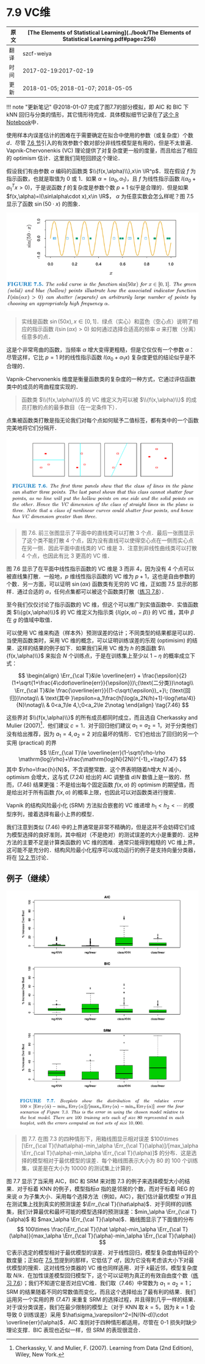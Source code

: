 # 7.9 VC维

| 原文   | [The Elements of Statistical Learning](../book/The Elements of Statistical Learning.pdf#page=256) |
| ---- | ---------------------------------------- |
| 翻译   | szcf-weiya                               |
| 时间   | 2017-02-19:2017-02-19                    |
|更新|2018-01-05; 2018-01-07; 2018-05-05|

!!! note "更新笔记"
    @2018-01-07 完成了图7.7的部分模拟，即 AIC 和 BIC 下 kNN 回归与分类的情形，其它情形待完成．具体模拟细节记录在了[这个 R Notebook](http://rmd.hohoweiya.xyz/sim7_7.html)中．

使用样本内误差估计的困难在于需要确定在拟合中使用的参数（或复杂度）个数 $d$．尽管 [7.6 节](7.6-The-Effective-Number-of-Parameters/index.html)引入的有效参数个数对部分非线性模型是有用的，但是不太普遍．Vapnik-Chervonenkis (VC) 理论提供了对复杂度更一般的度量，而且给出了相应的 optimism 估计．这里我们简短回顾这个理论．

假设我们有由参数 $\alpha$ 编码的函数类 $\\{f(x,\alpha)\\},x\in \IR^p$．现在假设 $f$ 为指示函数，也就是取值为 0 或 1．如果 $\alpha=(\alpha_0,\alpha_1)$，且 $f$ 为线性指示函数 $I(\alpha_0+\alpha_1^Tx>0)$，于是说函数 $f$ 的复杂度是参数个数 $p+1$ 似乎是合理的．但是如果 $f(x,\alpha)=I(\sin\alpha\cdot x),x\in \IR$， $\alpha$ 为任意实数会怎么样呢？图 7.5 显示了函数 $\sin(50\cdot x)$ 的图象．

![](../img/07/fig7.5.png)

> 实线是函数 $\sin(50x),x\in [0,1]$．绿点（实心）和蓝色（空心点）说明了相应的指示函数 $I(\sin(\alpha x)>0)$ 如何通过选择合适高的频率 $\alpha$ 来打散（分离）任意多的点．

这是个非常弯曲的函数，当频率 $\alpha$ 增大变得更粗糙，但是它仅仅有一个参数 $\alpha$：尽管这样，它比 $p=1$ 时的线性指示函数 $I(\alpha_0+\alpha_1x)$ 复杂度更低的结论似乎是不合理的．

Vapnik-Chervonenkis 维度是衡量函数类的复杂度的一种方式，它通过评估函数类中的成员的弯曲程度实现的．

> 函数类 $\\{f(x,\alpha)\\}$ 的 VC 维定义为可以被 $\\{f(x,\alpha)\\}$ 的成员打散的点的最多数目（在一定条件下）．

点集被函数类打散是指无论我们对每个点如何赋予二值标签，都有类中的一个函数完美地将它们分隔开．

![](../img/07/fig7.6.png)

> 图 7.6. 前三张图显示了平面中的直线类可以打散 3 个点．最后一张图显示了这个类不能打散 4 个点，因为没有直线可以使得空心点在一侧而实心点在另一侧．因此平面中直线类的 VC 维是 3．注意到非线性曲线类可以打散 4 个点，也因此有比 3 更高的 VC 维．

图 7.6 显示了在平面中线性指示函数的 VC 维是 3 而非 4，因为没有 4 个点可以被直线集打散．一般地，$p$ 维线性指示函数的 VC 维为 $p+1$，这也是自由参数的个数．另一方面，可以证明 $\sin(\alpha x)$ 函数类有无穷的 VC 维，正如图 7.5 显示的那样．通过合适的 $\alpha$，任何点集都可以被这个函数类打散（[练习 7.8](https://github.com/szcf-weiya/ESL-CN/issues/130)）．

至今我们仅仅讨论了指示函数的 VC 维，但这个可以推广到实值函数中．实值函数类 $\\{g(x,\alpha)\\}$ 的 VC 维定义为指示类 $\{I(g(x,\alpha)-\beta)\}$ 的 VC 维，其中 $\beta$ 在 $g$ 的值域中取值．

可以使用 VC 维来构造（样本外）预测误差的估计；不同类型的结果都是可以的．当使用函数类时，采用 VC 维的概念，可以证明训练误差的乐观 (optimisim) 的结果．这样的结果的例子如下．如果我们采用 VC 维为 $h$ 的类函数 $\\{f(x,\alpha)\\}$ 来拟合 $N$ 个训练点，于是在训练集上至少以 $1-\eta$ 的概率成立下式：

$$
\begin{align}
\Err_{\cal T}&\le \overline{err} + \frac{\epsilon}{2}(1+\sqrt{1+\frac{4\cdot\overline{err}}{\epsilon}})\;(\text{二分类})\notag\\
\Err_{\cal T}&\le \frac{\overline{err}}{(1-c\sqrt{\epsilon})_+}\; (\text{回归})\notag\\
& \text{其中 }\epsilon=a_1\frac{h[\log(a_2N/h)+1]-\log(\eta/4)}{N}\notag\\
& 0<a_1\le 4,\;0<a_2\le 2\notag
\end{align}
\tag{7.46}
$$

这些界对 $\\{f(x,\alpha)\\}$ 的所有成员都同时成立，而且选自 Cherkassky and Mulier (2007)[^1]．他们建议 $c=1$．对于回归他们建议 $a_1=a_2=1$，对于分类他们没有给出推荐，因为 $a_1=4,a_2=2$ 对应最坏的情形．它们也给出了回归的另一个实用 (practical) 的界
$$
\\Err_{\cal T}\le \overline{err}(1-\sqrt{\rho-\rho \mathrm{log}\rho}+\frac{\mathrm{log}N}{2N})^{-1}_+\tag{7.47}
$$
其中 $\rho=\frac{h}{N}$，不含调整常数．这个界表明随着$h$增大 $N$ 减小，optimism 会增大，这与式 (7.24) 给出的 AIC 调整值 $d/N$ 数值上是一致的．然而，(7.46) 结果更强：不是给出每个固定函数 $f(x,\alpha)$ 的 optimism 的期望值，而是给出对于所有函数 $f(x,\alpha)$ 的概率上限，也因此可以对函数类进行搜索．

Vapnik 的结构风险最小化 (SRM) 方法拟合嵌套的 VC 维递增 $h_1 < h_2 < \cdots$ 的模型序列，接着选择有最小上界的模型．

我们注意到类似 (7.46) 中的上界通常是非常不精确的，但是这并不会妨碍它们成为模型选择的良好准则，其中相对（不是绝对）的测试误差的大小是重要的．这种方法的主要不足是计算类函数的 VC 维的困难．通常只能得到粗糙的 VC 维上界，这可能不是充分的．结构风险最小化程序可以成功运行的例子是支持向量分类器，将在 [12.2 节](../12-Support-Vector-Machines-and-Flexible-Discriminants/12.2-The-Support-Vector-Classifier/index.html)讨论．

## 例子（继续）

![](../img/07/fig7.7.png)

> 图 7.7. 在图 7.3 的四种情形下，用箱线图显示相对误差 $100\times [\Err_{\cal T}(\hat\alpha)-min_\alpha \Err_{\cal T}(\alpha)]/[max_\alpha \Err_{\cal T}(\alpha)-min_\alpha \Err_{\cal T}(\alpha)]$ 的分布．这是选择的模型相对于最优模型的误差．每个箱线图表示大小为 80 的 100 个训练集，误差是在大小为 10000 的测试集上计算的．

图 7.7 显示了当采用 AIC，BIC 和 SRM 来对图 7.3 的例子来选择模型大小的结果．对于标着 KNN 的例子，模型指标$\alpha$ 指的是邻居的个数，而对于标着 REG 的来说 $\alpha$ 为子集大小．采用每个选择方法（例如，AIC），我们估计最优模型 $\hat \alpha$ 并且在测试集上找到真实的预测误差 $\Err_{\cal T}(\hat\alpha)$．对于同样的训练集，我们计算最优和最坏可能的模型选择的预测误差：$min_\alpha \Err_{\cal T}(\alpha)$ 和 $max_\alpha \Err_{\cal T}(\alpha)$．箱线图显示了下面值的分布
$$
100\times \frac{\Err_{\cal T}(\hat \alpha)-min_\alpha \Err_{\cal T}(\alpha)}{max_\alpha \Err_{\cal T}(\alpha)-min_\alpha \Err_{\cal T}(\alpha)}
$$
它表示选定的模型相对于最优模型的误差．对于线性回归，模型复杂度由特征的个数度量；正如在 [7.5 节](7.5-Estimates-of-In-Sample-Prediction-Error/index.html)提到的那样，它低估了 $df​$，因为它没有考虑该大小下对最优模型的搜索．这对线性分类器的 VC 维也同样适用．对于 $k​$ 最近邻，模型复杂度取 $N/k​$．在加性误差模型回归模型下，这个可以证明为真正的有效自由度个数（[练习 7.6](https://github.com/szcf-weiya/ESL-CN/issues/131)）；我们不知道它是否对应VC维．我们取（7.46）中常数为 $a_1=a_2=1​$；SRM 的结果随着不同的常数值而变化，而且这个选择给出了最有利的结果．我们运用另一个实用的界 (7.47) 来重复 SRM 的选择过程，并且得到几乎一样的结果．对于误分类误差，我们在最少限制的模型上（对于 KNN 取 $k=5​$，因为 $k=1​$ 会导致 0 训练误差）采用 $\hat\sigma_\varepsilon^2=[N/(N-d)]\cdot \overline{err}(\alpha)​$．AIC 准则对于四种情形都适用，尽管在 0-1 损失时缺少理论支撑．BIC 表现也近似一样，但 SRM 的表现很混合．

[^1]: Cherkassky, V. and Mulier, F. (2007). Learning from Data (2nd Edition), Wiley, New York.